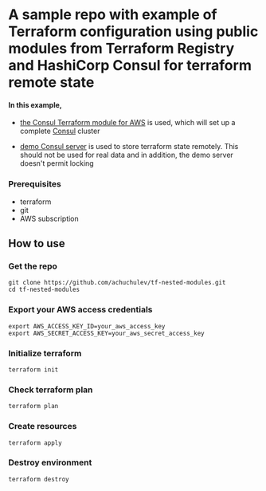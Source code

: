 # A sample repo with example of Terraform configuration using public modules from Terraform Registry and HashiCorp Consul for terraform remote state

#### In this example, 

- [the Consul Terraform module for AWS](https://registry.terraform.io/modules/hashicorp/consul/aws) is used, which will set up a complete [Consul](https://www.consul.io/) cluster

- [demo Consul server](https://demo.consul.io/) is used to store terraform state remotely. This should not be used for real data and in addition, the demo server doesn't permit locking

### Prerequisites

- terraform
- git
- AWS subscription

## How to use

### Get the repo

```
git clone https://github.com/achuchulev/tf-nested-modules.git
cd tf-nested-modules
```

### Export your AWS access credentials

```
export AWS_ACCESS_KEY_ID=your_aws_access_key
export AWS_SECRET_ACCESS_KEY=your_aws_secret_access_key
```

### Initialize terraform

```
terraform init
```

### Check terraform plan

```
terraform plan
```

### Create resources

```
terraform apply
```

### Destroy environment

```
terraform destroy
```
